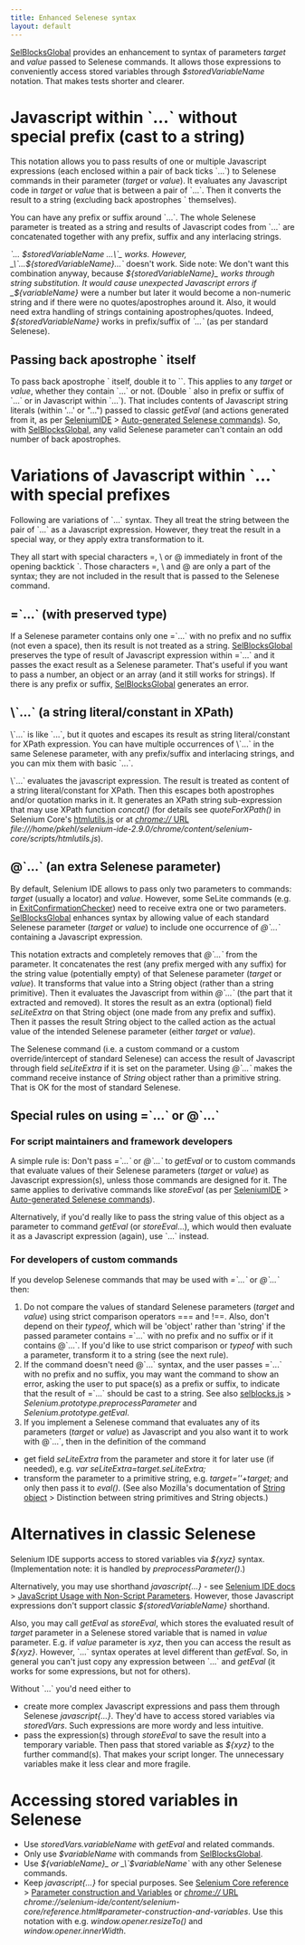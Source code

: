 ```yaml
---
title: Enhanced Selenese syntax
layout: default
---
```

[SelBlocksGlobal](SelBlocksGlobal) provides an enhancement to syntax of parameters _target_ and _value_ passed to Selenese commands. It allows those expressions to conveniently access stored variables through _$storedVariableName_ notation. That makes tests shorter and clearer.

# Javascript within \`...\` without special prefix (cast to a string) #
This notation allows you to pass results of one or multiple Javascript expressions (each enclosed within a pair of back ticks \`...\`) to Selenese commands in their parameter (_target_ or _value_). It evaluates any Javascript code in _target_ or _value_ that is between a pair of \`...\`. Then it converts the result to a string (excluding back apostrophes \` themselves).

You can have any prefix or suffix around \`...\`. The whole Selenese parameter is treated as a string and results of Javascript codes from \`...\` are concatenated together with any prefix, suffix and any interlacing strings.

_\`... $storedVariableName ...\`_ works. However, _\`...${storedVariableName}...\`_ doesn't work. Side note: We don't want this combination anyway, because _${storedVariableName}_ works through string substitution. It would cause unexpected Javascript errors if _${variableName}_ were a number but later it would become a non-numeric string and if there were no quotes/apostrophes around it. Also, it would need extra handling of strings containing apostrophes/quotes. Indeed, _${storedVariableName}_ works in prefix/suffix of _\`...\`_ (as per standard Selenese).

## Passing back apostrophe \` itself
To pass back apostrophe \` itself, double it to \`\`. This applies to any _target_ or _value_, whether they contain \`...\` or not. (Double \` also in prefix or suffix of \`...\` or in Javascript within \`...\`). That includes contents of Javascript string literals (within '...' or "...") passed to classic _getEval_ (and actions generated from it, as per [SeleniumIDE](SeleniumIDE) > [Auto-generated Selenese commands](SeleniumIDE#auto-generated-selenese-commands)). So, with [SelBlocksGlobal](SelBlocksGlobal), any valid Selenese parameter can't contain an odd number of back apostrophes.

# Variations of Javascript within \`...\` with special prefixes
Following are variations of \`...\` syntax. They all treat the string between the pair of \`...\` as a Javascript expression. However, they treat the result in a special way, or they apply extra transformation to it.

They all start with special characters =, \ or @ immediately in front of the opening backtick \`. Those characters =, \ and @ are only a part of the syntax; they are not included in the result that is passed to the Selenese command.

## =\`...\` (with preserved type)
If a Selenese parameter contains only one =\`...\` with no prefix and no suffix (not even a space), then its result is not treated as a string. [SelBlocksGlobal](SelBlocksGlobal) preserves the type of result of Javascript expression within =\`...\` and it passes the exact result as a Selenese parameter. That's useful if you want to pass a number, an object or an array (and it still works for strings). If there is any prefix or suffix, [SelBlocksGlobal](SelBlocksGlobal) generates an error.

## \\\`...\` (a string literal/constant in XPath)
\\\`...\` is like \`...\`, but it quotes and escapes its result as string literal/constant for XPath expression. You can have multiple occurrences of \\\`...\` in the same Selenese parameter, with any prefix/suffix and interlacing strings, and you can mix them with basic \`...\`.

\\\`...\` evaluates the javascript expression. The result is treated as content of a string literal/constant for XPath. Then this escapes both apostrophes and/or quotation marks in it. It generates an XPath string sub-expression that may use XPath function _concat()_ (for details see _quoteForXPath()_ in Selenium Core's [htmlutils.js](https://github.com/SeleniumHQ/selenium/blob/master/javascript/selenium-core/scripts/htmlutils.js) or at [_chrome://_ URL](AboutDocumentation#firefox-chrome-urls-for-documentation-and-gui) _file:///home/pkehl/selenium-ide-2.9.0/chrome/content/selenium-core/scripts/htmlutils.js_).

## @\`...\` (an extra Selenese parameter)
By default, Selenium IDE allows to pass only two parameters to commands: _target_ (usually a locator) and _value_. However, some SeLite commands (e.g. in [ExitConfirmationChecker](ExitConfirmationChecker)) need to receive extra one or two parameters. [SelBlocksGlobal](SelBlocksGlobal) enhances syntax by allowing value of each standard Selenese parameter (_target_ or _value_) to include one occurrence of _@\`...\`_ containing a Javascript expression.

This notation extracts and completely removes that _@\`...\`_ from the parameter. It concatenates the rest (any prefix merged with any suffix) for the string value (potentially empty) of that Selenese parameter (_target_ or _value_). It transforms that value into a String object (rather than a string primitive). Then it evaluates the Javascript from within _@\`...\`_ (the part that it extracted and removed). It stores the result as an extra (optional) field _seLiteExtra_ on that String object (one made from any prefix and suffix). Then it passes the result String object to the called action as the actual value of the intended Selenese parameter (either _target_ or _value_).

The Selenese command (i.e. a custom command or a custom override/intercept of standard Selenese) can access the result of Javascript through field _seLiteExtra_ if it is set on the parameter. Using _@\`...\`_ makes the command receive instance of _String_ object rather than a primitive string. That is OK for the most of standard Selenese.

## Special rules on using =\`...\` or @\`...\`

### For script maintainers and framework developers
A simple rule is: Don't pass _=\`...\`_ or _@\`...\`_ to _getEval_ or to custom commands that evaluate values of their Selenese parameters (_target_ or _value_) as Javascript expression(s), unless those commands are designed for it. The same applies to derivative commands like _storeEval_ (as per  [SeleniumIDE](SeleniumIDE) > [Auto-generated Selenese commands](SeleniumIDE#auto-generated-selenese-commands)).

Alternatively, if you'd really like to pass the string value of this object as a parameter to command _getEval_ (or _storeEval_...), which would then evaluate it as a Javascript expression (again), use \`...\` instead.

### For developers of custom commands
If you develop Selenese commands that may be used with _=\`...\`_ or _@\`...\`_ then:

1. Do not compare the values of standard Selenese parameters (_target_ and _value_) using strict comparison operators === and !==. Also, don't depend on their _typeof_, which will be 'object' rather than 'string' if the passed parameter contains =\`...\` with no prefix and no suffix or if it contains @\`...\`. If you'd like to use strict comparison or _typeof_ with such a parameter, transform it to a string (see the next rule).
2. If the command doesn't need @\`...\` syntax, and the user passes =\`...\` with no prefix and no suffix, you may want the command to show an error, asking the user to put space(s) as a prefix or suffix, to indicate that the result of =\`...\` should be cast to a string. See also [selblocks.js](https://code.google.com/p/selite/source/browse/src/chrome/content/extensions/selblocks.js?repo=sel-blocks-global) > _Selenium.prototype.preprocessParameter_ and _Selenium.prototype.getEval_.
3. If you implement a Selenese command that evaluates any of its parameters (_target_ or _value_) as Javascript and you also want it to work with @\`...\`, then in the definition of the command
  * get field _seLiteExtra_ from the parameter and store it for later use (if needed), e.g. <i>var seLiteExtra=target.seLiteExtra;</i>
  * transform the parameter to a primitive string, e.g. <i>target=''+target;</i> and only then pass it to _eval()_.
(See also Mozilla's documentation of [String object](https://developer.mozilla.org/en-US/docs/Web/JavaScript/Reference/Global_Objects/String) > Distinction between string primitives and String objects.)

# Alternatives in classic Selenese
Selenium IDE supports access to stored variables via _${xyz}_ syntax. (Implementation note: it is handled by _preprocessParameter()_.)

Alternatively, you may use shorthand _javascript{...}_ - see [Selenium IDE docs](http://docs.seleniumhq.org/docs/02_selenium_ide.jsp) > [JavaScript Usage with Non-Script Parameters](http://docs.seleniumhq.org/docs/02_selenium_ide.jsp#javascript-usage-with-non-script-parameters). However, those Javascript expressions don't support classic _${storedVariableName}_ shorthand.

Also, you may call _getEval_ as _storeEval_, which stores the evaluated result of _target_ parameter in a Selenese stored variable that is named in _value_ parameter. E.g. if _value_ parameter is _xyz_, then you can access the result as _${xyz}_. However, \`...\` syntax operates at level different than _getEval_. So, in general you can't just copy any expression between \`...\` and _getEval_ (it works for some expressions, but not for others).

Without \`...\` you'd need either to

  * create more complex Javascript expressions and pass them through Selenese _javascript{...}_. They'd have to access stored variables via _storedVars_. Such expressions are more wordy and less intuitive.
  * pass the expression(s) through _storeEval_ to save the result into a temporary variable. Then pass that stored variable as _${xyz}_ to the further command(s). That makes your script longer. The unnecessary variables make it less clear and more fragile.

# Accessing stored variables in Selenese
 * Use _storedVars.variableName_ with _getEval_ and related commands.
 * Only use _$variableName_ with commands from [SelBlocksGlobal](SelBlocksGlobal).
 * Use _${variableName}_ or _\`$variableName\`_ with any other Selenese commands.
 * Keep _javascript{...}_ for special purposes. See [Selenium Core reference](http://release.seleniumhq.org/selenium-core/1.0.1/reference.html) > [Parameter construction and Variables](http://release.seleniumhq.org/selenium-core/1.0.1/reference.html#parameter-construction-and-variables) or [_chrome://_ URL](AboutDocumentation#firefox-chrome-urls-for-documentation-and-gui) _chrome://selenium-ide/content/selenium-core/reference.html#parameter-construction-and-variables_. Use this notation with e.g. _window.opener.resizeTo()_ and _window.opener.innerWidth_.
